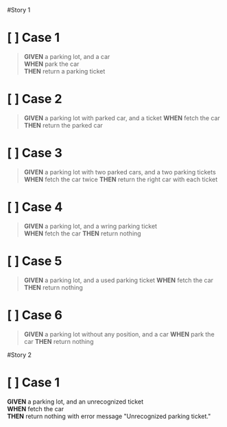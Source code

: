 #Story 1
# [ ] Case 1  
>   **GIVEN** a parking lot, and a car  
    **WHEN** park the car  
    **THEN** return a parking ticket
# [ ] Case 2
>   **GIVEN** a parking lot with parked car, and a ticket
    **WHEN** fetch the car
    **THEN** return the parked car
 # [ ] Case 3
>   **GIVEN** a parking lot with two parked cars, and a two parking tickets  
    **WHEN** fetch the car twice
    **THEN** return the right car with each ticket
 # [ ] Case 4
>   **GIVEN** a parking lot, and a wring parking ticket  
    **WHEN** fetch the car
    **THEN** return nothing
# [ ] Case 5
>   **GIVEN** a parking lot, and a used parking ticket
    **WHEN** fetch the car
    **THEN** return nothing
# [ ] Case 6
>   **GIVEN** a parking lot without any position, and a car
    **WHEN** park the car
    **THEN** return nothing

#Story 2
# [ ] Case 1
   **GIVEN** a parking lot, and an unrecognized ticket  
    **WHEN** fetch the car  
    **THEN** return nothing with error message "Unrecognized parking ticket."